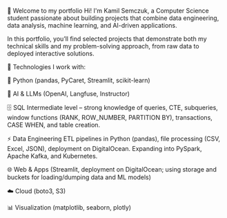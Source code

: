 👋 Welcome to my portfolio
Hi! I'm Kamil Semczuk, a Computer Science student passionate about building projects that combine data engineering, data analysis, machine learning, and AI-driven applications.

In this portfolio, you’ll find selected projects that demonstrate both my technical skills and my problem-solving approach, from raw data to deployed interactive solutions.

🔧 Technologies I work with:

🐍 Python (pandas, PyCaret, Streamlit, scikit-learn)

🧠 AI & LLMs (OpenAI, Langfuse, Instructor)

🗄️ SQL
Intermediate level – strong knowledge of queries, CTE, subqueries, window functions (RANK, ROW_NUMBER, PARTITION BY), transactions, CASE WHEN, and table creation.

⚡ Data Engineering
ETL pipelines in Python (pandas), file processing (CSV, Excel, JSON), deployment on DigitalOcean. Expanding into PySpark, Apache Kafka, and Kubernetes.

🌐 Web & Apps (Streamlit, deployment on DigitalOcean; using storage and buckets for loading/dumping data and ML models)

☁️ Cloud (boto3, S3)

📊 Visualization (matplotlib, seaborn, plotly)